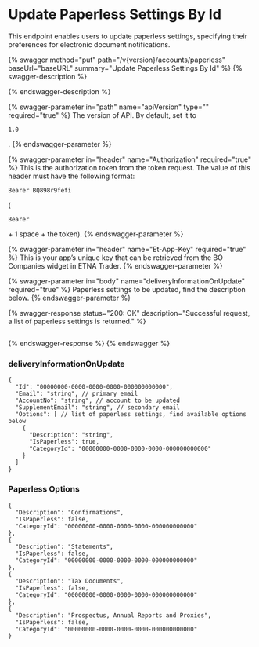 # Update Paperless Settings By Id

This endpoint enables users to update paperless settings, specifying their preferences for electronic document notifications.

{% swagger method="put" path="/v{version}/accounts/paperless" baseUrl="baseURL" summary="Update Paperless Settings By Id" %}
{% swagger-description %}

{% endswagger-description %}

{% swagger-parameter in="path" name="apiVersion" type="" required="true" %}
The version of API. By default, set it to 

`1.0`

.
{% endswagger-parameter %}

{% swagger-parameter in="header" name="Authorization" required="true" %}
This is the authorization token from the token request. The value of this header must have the following format: 

`Bearer BQ898r9fefi`

 (

`Bearer`

 \+ 1 space + the token).
{% endswagger-parameter %}

{% swagger-parameter in="header" name="Et-App-Key" required="true" %}
This is your app’s unique key that can be retrieved from the BO Companies widget in ETNA Trader.
{% endswagger-parameter %}

{% swagger-parameter in="body" name="deliveryInformationOnUpdate" required="true" %}
Paperless settings to be updated, find the description below.
{% endswagger-parameter %}

{% swagger-response status="200: OK" description="Successful request, a list of paperless settings is returned." %}
```javascript
```
{% endswagger-response %}
{% endswagger %}

### **deliveryInformationOnUpdate**

```
{
  "Id": "00000000-0000-0000-0000-000000000000",
  "Email": "string", // primary email
  "AccountNo": "string", // account to be updated
  "SupplementEmail": "string", // secondary email
  "Options": [ // list of paperless settings, find available options below
    {
      "Description": "string",
      "IsPaperless": true,
      "CategoryId": "00000000-0000-0000-0000-000000000000"
    }
  ]
}
```

### Paperless Options

```
{
  "Description": "Confirmations",
  "IsPaperless": false,
  "CategoryId": "00000000-0000-0000-0000-000000000000"
},
{
  "Description": "Statements",
  "IsPaperless": false,
  "CategoryId": "00000000-0000-0000-0000-000000000000"
},
{
  "Description": "Tax Documents",
  "IsPaperless": false,
  "CategoryId": "00000000-0000-0000-0000-000000000000"
},
{
  "Description": "Prospectus, Annual Reports and Proxies",
  "IsPaperless": false,
  "CategoryId": "00000000-0000-0000-0000-000000000000"
}
```

